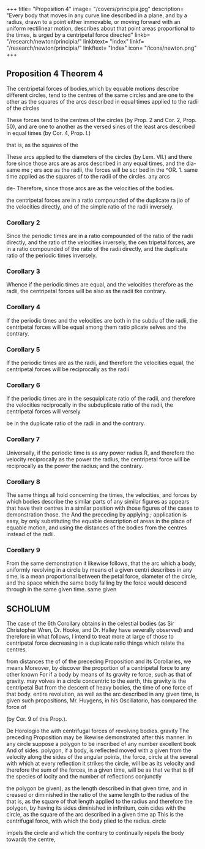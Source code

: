 +++
title= "Proposition 4"
image= "/covers/principia.jpg"
description= "Every body that moves in any curve line described in a plane, and by a radius, drawn to a point either immovable, or moving forward with an uniform rectilinear motion, describes about that point areas proportional to the times, is urged by a centripetal force directed"
linkb= "/research/newton/principia/"
linkbtext= "Index"
linkf= "/research/newton/principia/"
linkftext= "Index"
icon= "/icons/newton.png"
+++


## Proposition 4 Theorem 4

The centripetal forces of bodies,which by equable motions describe different circles, tend to the centres of the same circles and are one to the other as the squares of the arcs described in equal times applied to the radii of the circles

These forces tend to the centres of the circles (by Prop. 2 and Cor. 2, Prop. 50), and are one to another as the versed sines of the least arcs described in equal times (by Cor. 4, Prop. I.)

that is, as the squares of the

These arcs applied to the diameters of the circles (by Lem. VII.) and there
fore since those arcs are as arcs described in any equal times, and the dia-
same
me
;
ers ace as the radii, the forces will be
scr bed in the
^OR.
1.
same time applied
as the squares of
to the radii of the circles.
any arcs

de-
Therefore, since those arcs are as the velocities of the bodies.

the centripetal forces are in a ratio compounded of the duplicate ra jio of
the velocities directly, and of the simple ratio of the radii inversely.

### Corollary 2

Since the periodic times are in a ratio compounded of the
ratio of the radii directly, and the ratio of the velocities inversely, the cen
tripetal forces, are in a ratio compounded of the ratio of the radii directly,
and the duplicate ratio of the periodic times inversely.

### Corollary 3

Whence if the periodic times are equal, and the velocities therefore as the radii, the centripetal forces will be also as the radii tke contrary.

### Corollary 4

If the periodic times and the velocities are both in the subdu
of the radii, the centripetal forces will be equal among them ratio
plicate
selves
and the contrary.


### Corollary 5

If the periodic times are as the radii, and therefore the velocities equal, the centripetal forces will be reciprocally as the radii

### Corollary 6

If the periodic times are in the sesquiplicate ratio of the radii,
and therefore the velocities reciprocally in the subduplicate ratio of the
radii, the centripetal forces will
versely

be in the duplicate ratio of the radii in
and the contrary.

### Corollary 7

Universally, if the periodic time is as any power
radius R, and therefore the velocity reciprocally as the power
the radius, the centripetal force will be reciprocally as the power
the radius; and the contrary.

### Corollary 8 

The same things all hold concerning the times, the velocities, and forces by which bodies describe the similar parts of any similar figures as appears
that have their centres in a similar position with those figures of
the cases to demonstration those.
the
And the
preceding
by applying
;
application is easy, by only substituting the equable description of areas in
the place of equable motion, and using the distances of the bodies from the
centres instead of the radii.

### Corollary 9

From the same demonstration it likewise follows, that the arc
which a body, uniformly revolving in a circle by means of a given centri
describes in any time, is a mean proportional between the
petal force,
diameter of the circle, and the space which the same body falling by the
force would descend through in the same given time.
same
given

## SCHOLIUM

The case of the 6th Corollary obtains in the celestial bodies (as Sir
Christopher Wren, Dr. Hooke, and Dr. Halley have severally observed)
and therefore in what follows, I intend to treat more at large of those to centripetal force decreasing in a duplicate ratio things which relate
the centres.

from
distances
the
of
of the preceding Proposition and its Corollaries, we
means
Moreover, by discover the proportion of a centripetal force to any other known
For if a body by means of its gravity re
force, such as that of gravity.
may
volves in a circle concentric to the earth, this gravity is the centripetal
But from the descent of heavy bodies, the time of one
force of that body.
entire revolution, as well as the arc described in
any given time, is given
such propositions, Mr. Huygens, in his Oscillatorio, has compared the force of

(by Cor. 9 of this Prop.).

De Horologio
the
with
centrifugal forces of revolving bodies.
gravity
The preceding Proposition may be likewise demonstrated after this
manner. In any circle suppose a polygon to be inscribed of any number
excellent book
And
of sides.
polygon,
if
a body,
is reflected
moved with a given
from the
velocity along the sides of the
angular points, the force,
circle at the several
with which at every reflection it strikes the circle, will be as its velocity
and therefore the sum of the forces, in a given time, will be as that ve
that is (if the species of
locity and the number of reflections conjunctly

the polygon be given), as the length described in that given time, and in
creased or diminished in the ratio of the same length to the radius of the
that is, as the square of that length applied to the radius and
therefore the polygon, by having its sides diminished in inftnitum, coin
cides with the circle, as the square of the arc described in a given time ap
This is the centrifugal force, with which the body
plied to the radius.
circle

impels the circle
and
which the contrary
to
continually repels the body towards the centre,